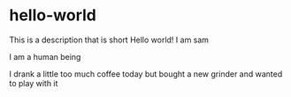 # hello-world
This is a description that is short
Hello world! I am sam

I am a human being 

I drank a little too much coffee today but bought a new grinder and wanted to play with it 
